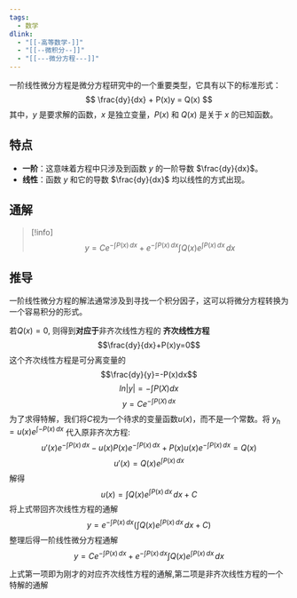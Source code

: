 ```yaml
---
tags:
  - 数学
dlink:
  - "[[-高等数学-]]"
  - "[[--微积分--]]"
  - "[[---微分方程---]]"
---
```

一阶线性微分方程是微分方程研究中的一个重要类型，它具有以下的标准形式：
$$ \frac{dy}{dx} + P(x)y = Q(x) $$
其中，$y$ 是要求解的函数，$x$ 是独立变量，$P(x)$ 和 $Q(x)$ 是关于 $x$ 的已知函数。
## 特点
- **一阶**：这意味着方程中只涉及到函数 $y$ 的一阶导数 $\frac{dy}{dx}$。
- **线性**：函数 $y$ 和它的导数 $\frac{dy}{dx}$ 均以线性的方式出现。

## 通解
>[!info] 
> $$
> y=Ce^{ -\int P(x) \, dx  }+e^{ -\int P(x) \, dx  }\int Q(x)e^{ \int P(x) \, dx  } \, dx 
> $$

## 推导
一阶线性微分方程的解法通常涉及到寻找一个积分因子，这可以将微分方程转换为一个容易积分的形式。

若$Q(x)=0$, 则得到**对应于**非齐次线性方程的 **齐次线性方程**
$$\frac{dy}{dx}+P(x)y=0$$
这个齐次线性方程是可分离变量的
$$\frac{dy}{y}=-P(x)dx$$
$$ln|y|=-\int P(X)dx$$
$$y=Ce^{ -\int P(X) \, dx  }$$
为了求得特解，我们将$C$视为一个待求的变量函数${} u(x)$，而不是一个常数。将 ${} y​_{h} =u(x)e^{ \int −P(x) \, dx } {}$ 代入原非齐次方程:
$$
u'(x)e^{ -\int P(x) \, dx  }-u(x)P(x)e^{ -\int P(x) \, dx  }+P(x)u(x)e^{ -\int P(x) \, dx  }=Q(x)
$$
$$u'(x)=Q(x)e^{ \int P(x) \, dx  }$$
解得
$$u(x)=\int Q(x)e^{ \int P(x) \, dx  } \, dx + C$$
将上式带回齐次线性方程的通解
$$
y=e^{ -\int P(x) \, dx  }\Big(\int Q(x)e^{ \int P(x) \, dx  } \, dx +C\Big)
$$
整理后得一阶线性微分方程通解
$$
y=Ce^{ -\int P(x) \, dx  }+e^{ -\int P(x) \, dx  }\int Q(x)e^{ \int P(x) \, dx  } \, dx 
$$

上式第一项即为刚才的对应齐次线性方程的通解,第二项是非齐次线性方程的一个特解的通解